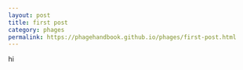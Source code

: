 ```yaml
---
layout: post
title: first post 
category: phages 
permalink: https://phagehandbook.github.io/phages/first-post.html
---
```

hi
